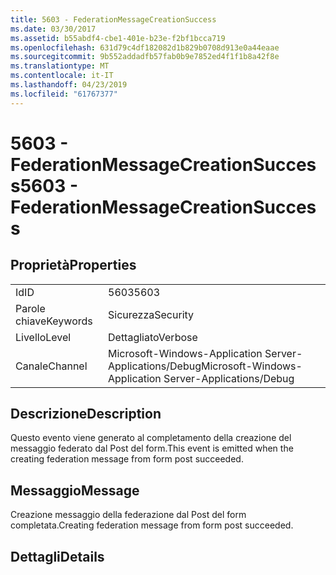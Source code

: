 ```yaml
---
title: 5603 - FederationMessageCreationSuccess
ms.date: 03/30/2017
ms.assetid: b55abdf4-cbe1-401e-b23e-f2bf1bcca719
ms.openlocfilehash: 631d79c4df182082d1b829b0708d913e0a44eaae
ms.sourcegitcommit: 9b552addadfb57fab0b9e7852ed4f1f1b8a42f8e
ms.translationtype: MT
ms.contentlocale: it-IT
ms.lasthandoff: 04/23/2019
ms.locfileid: "61767377"
---
```

# <a name="5603---federationmessagecreationsuccess"></a><span data-ttu-id="89dda-102">5603 - FederationMessageCreationSuccess</span><span class="sxs-lookup"><span data-stu-id="89dda-102">5603 - FederationMessageCreationSuccess</span></span>
## <a name="properties"></a><span data-ttu-id="89dda-103">Proprietà</span><span class="sxs-lookup"><span data-stu-id="89dda-103">Properties</span></span>  
  
|||  
|-|-|  
|<span data-ttu-id="89dda-104">Id</span><span class="sxs-lookup"><span data-stu-id="89dda-104">ID</span></span>|<span data-ttu-id="89dda-105">5603</span><span class="sxs-lookup"><span data-stu-id="89dda-105">5603</span></span>|  
|<span data-ttu-id="89dda-106">Parole chiave</span><span class="sxs-lookup"><span data-stu-id="89dda-106">Keywords</span></span>|<span data-ttu-id="89dda-107">Sicurezza</span><span class="sxs-lookup"><span data-stu-id="89dda-107">Security</span></span>|  
|<span data-ttu-id="89dda-108">Livello</span><span class="sxs-lookup"><span data-stu-id="89dda-108">Level</span></span>|<span data-ttu-id="89dda-109">Dettagliato</span><span class="sxs-lookup"><span data-stu-id="89dda-109">Verbose</span></span>|  
|<span data-ttu-id="89dda-110">Canale</span><span class="sxs-lookup"><span data-stu-id="89dda-110">Channel</span></span>|<span data-ttu-id="89dda-111">Microsoft-Windows-Application Server-Applications/Debug</span><span class="sxs-lookup"><span data-stu-id="89dda-111">Microsoft-Windows-Application Server-Applications/Debug</span></span>|  
  
## <a name="description"></a><span data-ttu-id="89dda-112">Descrizione</span><span class="sxs-lookup"><span data-stu-id="89dda-112">Description</span></span>  
 <span data-ttu-id="89dda-113">Questo evento viene generato al completamento della creazione del messaggio federato dal Post del form.</span><span class="sxs-lookup"><span data-stu-id="89dda-113">This event is emitted when the creating federation message from form post succeeded.</span></span>  
  
## <a name="message"></a><span data-ttu-id="89dda-114">Messaggio</span><span class="sxs-lookup"><span data-stu-id="89dda-114">Message</span></span>  
 <span data-ttu-id="89dda-115">Creazione messaggio della federazione dal Post del form completata.</span><span class="sxs-lookup"><span data-stu-id="89dda-115">Creating federation message from form post succeeded.</span></span>  
  
## <a name="details"></a><span data-ttu-id="89dda-116">Dettagli</span><span class="sxs-lookup"><span data-stu-id="89dda-116">Details</span></span>
